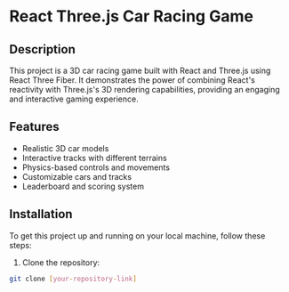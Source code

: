 # React Three.js Car Racing Game

## Description

This project is a 3D car racing game built with React and Three.js using React Three Fiber. It demonstrates the power of combining React's reactivity with Three.js's 3D rendering capabilities, providing an engaging and interactive gaming experience.

## Features

- Realistic 3D car models
- Interactive tracks with different terrains
- Physics-based controls and movements
- Customizable cars and tracks
- Leaderboard and scoring system

## Installation

To get this project up and running on your local machine, follow these steps:

1. Clone the repository:
```bash
git clone [your-repository-link]
